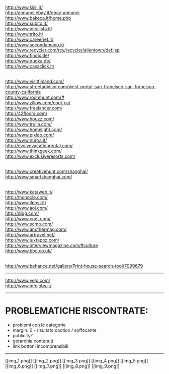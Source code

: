 http://www.kijiji.it/ <br>
http://annunci.ebay.it/ebay-annunci <br>
http://www.bakeca.it/home.php <br>
http://www.subito.it/ <br>
http://www.idealista.it/ <br>
http://www.trito.it/ <br>
http://www.careerjet.it/ <br>
http://www.secondamano.it/ <br>
http://www.recycler.com/rcy/recycler/allentown/def.jsp <br>
http://www.findix.de/ <br>
http://www.quoka.de/ <br>
http://www.casaclick.it/  <br> <br>

http://www.visitfinland.com/ <br>
http://www.streetadvisor.com/west-portal-san-francisco-san-francisco-county-california  <br>
http://www.roomhunt.com/# <br>
http://www.zillow.com/cool-ca/ <br>
http://www.freelancer.com/ <br>
http://42floors.com/ <br>
http://www.houzz.com/ <br>
http://www.trulia.com/ <br>
http://www.homelight.com/ <br>
http://www.pixloo.com/ <br>
http://www.nuroa.it/ <br>
http://evolvevacationrental.com/ <br>
http://www.thinkgeek.com/ <br>
http://www.exclusiveresorts.com/ <br> <br>

http://www.creativehunt.com/shanghai/ <br>
http://www.smartshanghai.com/ <br> <br>

http://www.kataweb.it/ <br>
http://monocle.com/ <br>
http://www.ilpost.it/ <br>
http://www.aol.com/ <br>
http://digg.com/ <br>
http://www.cnet.com/ <br>
http://www.scmp.com/ <br>
http://www.anothermag.com/  <br>
http://www.artravel.net/ <br>
http://www.juxtapoz.com/ <br>
http://www.interviewmagazine.com/#culture <br>
http://www.bbc.co.uk/ <br> <br>


http://www.behance.net/gallery/Print-house-search-tool/7099679

***

http://www.yelp.com/ <br>
http://www.infojobs.it/

***

# PROBLEMATICHE RISCONTRATE:

* problemi con le categorie
* margin: 0 - risultato caotico / soffocante
* publicity?
* gerarchia contenuti
* link bottoni incomprensibili


***


[[img_1.png]]
[[img_2.png]]
[[img_3.png]]
[[img_4.png]]
[[img_5.png]]
[[img_6.png]]
[[img_7.png]]
[[img_8.png]]
[[img_9.png]]

